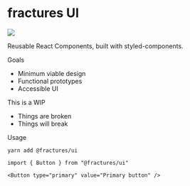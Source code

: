 # fractures UI

![](https://travis-ci.org/fractures/fractures-ui.svg)

Reusable React Components, built with styled-components.

Goals

- Minimum viable design
- Functional prototypes
- Accessible UI

This is a WIP

- Things are broken
- Things will break

Usage

```
yarn add @fractures/ui

import { Button } from "@fractures/ui"

<Button type="primary" value="Primary button" />
```
